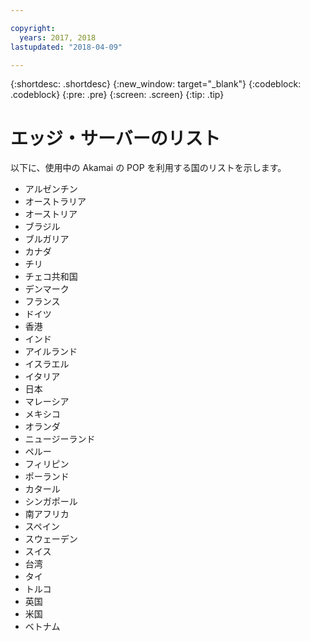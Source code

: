 ```yaml
---

copyright:
  years: 2017, 2018
lastupdated: "2018-04-09"

---
```


{:shortdesc: .shortdesc}
{:new_window: target="_blank"}
{:codeblock: .codeblock}
{:pre: .pre}
{:screen: .screen}
{:tip: .tip}

# エッジ・サーバーのリスト

以下に、使用中の Akamai の POP を利用する国のリストを示します。
 
* アルゼンチン
* オーストラリア
* オーストリア
* ブラジル
* ブルガリア
* カナダ
* チリ
* チェコ共和国
* デンマーク
* フランス
* ドイツ
* 香港 
* インド
* アイルランド
* イスラエル
* イタリア
* 日本
* マレーシア
* メキシコ
* オランダ
* ニュージーランド
* ペルー
* フィリピン
* ポーランド
* カタール
* シンガポール
* 南アフリカ
* スペイン
* スウェーデン
* スイス
* 台湾
* タイ
* トルコ
* 英国
* 米国
* ベトナム
